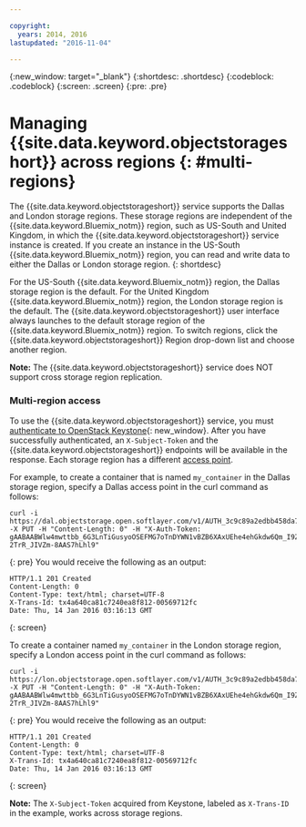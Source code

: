 ```yaml
---

copyright:
  years: 2014, 2016
lastupdated: "2016-11-04"

---
```

{:new_window: target="_blank"}
{:shortdesc: .shortdesc}
{:codeblock: .codeblock}
{:screen: .screen}
{:pre: .pre}

# Managing {{site.data.keyword.objectstorageshort}} across regions {: #multi-regions}


The {{site.data.keyword.objectstorageshort}} service supports the Dallas and London storage regions. These storage regions are independent of the {{site.data.keyword.Bluemix_notm}} region, such as US-South and United Kingdom, in which the {{site.data.keyword.objectstorageshort}} service instance is created. If you create an instance in the US-South {{site.data.keyword.Bluemix_notm}} region, you can read and write data to either the Dallas or London storage region.
{: shortdesc}

For the US-South {{site.data.keyword.Bluemix_notm}} region, the Dallas storage region is the default. For the United Kingdom {{site.data.keyword.Bluemix_notm}} region, the London storage region is the default.  The {{site.data.keyword.objectstorageshort}} user interface always launches to the default storage region of the {{site.data.keyword.Bluemix_notm}} region. To switch regions, click the {{site.data.keyword.objectstorageshort}} Region drop-down list and choose another region.

**Note:** The {{site.data.keyword.objectstorageshort}} service does NOT support cross storage region replication.

### Multi-region access

To use the {{site.data.keyword.objectstorageshort}} service, you must [authenticate to OpenStack Keystone](../ObjectStorage/os_api.html#keystone-authentication){: new_window}. After you have successfully authenticated, an `X-Subject-Token` and the {{site.data.keyword.objectstorageshort}} endpoints will be available in the response. Each storage region has a different [access point](../ObjectStorage/os_api.html#access-points).


For example, to create a container that is named `my_container` in the Dallas storage region, specify a Dallas access point in the curl command as follows:

  ```
  curl -i https://dal.objectstorage.open.softlayer.com/v1/AUTH_3c9c89a2edbb458da74a9e81e215da9e/my_container -X PUT -H "Content-Length: 0" -H "X-Auth-Token: gAABAABWlw4mwttbb_6G3LnTiGusyoOSEFMG7oTnDYWN1vBZB6XAxUEhe4ehGkdw6Qm_I9ZFFXr8fwcc2KaEbpWbQoglhAvrYTXbrkn8MvErLdnbcT0XK2t5L7lEZyyKQlsgmQWcrch9VOO_OiSKKToORZR7luI-2TrR_JIVZm-8AAS7hLhl9"
  ```
  {: pre}
You would receive the following as an output:

  ```
  HTTP/1.1 201 Created
  Content-Length: 0
  Content-Type: text/html; charset=UTF-8
  X-Trans-Id: tx4a640ca81c7240ea8f812-00569712fc
  Date: Thu, 14 Jan 2016 03:16:13 GMT
  ```
  {: screen}

To create a container named `my_container` in the London storage region, specify a London access point in the curl command as follows:

  ```
  curl -i https://lon.objectstorage.open.softlayer.com/v1/AUTH_3c9c89a2edbb458da74a9e81e215da9e/my_container -X PUT -H "Content-Length: 0" -H "X-Auth-Token: gAABAABWlw4mwttbb_6G3LnTiGusyoOSEFMG7oTnDYWN1vBZB6XAxUEhe4ehGkdw6Qm_I9ZFFXr8fwcc2KaEbpWbQoglhAvrYTXbrkn8MvErLdnbcT0XK2t5L7lEZyyKQlsgmQWcrch9VOO_OiSKKToORZR7luI-2TrR_JIVZm-8AAS7hLhl9"
  ```
  {: pre}
You would receive the following as an output:

  ```
  HTTP/1.1 201 Created
  Content-Length: 0
  Content-Type: text/html; charset=UTF-8
  X-Trans-Id: tx4a640ca81c7240ea8f812-00569712fc
  Date: Thu, 14 Jan 2016 03:16:13 GMT
  ```
  {: screen}

**Note:** The `X-Subject-Token` acquired from Keystone, labeled as `X-Trans-ID` in the example, works across storage regions.
